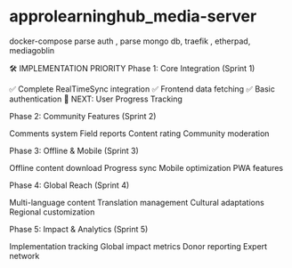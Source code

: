 # approlearninghub_media-server
docker-compose parse auth , parse mongo db, traefik , etherpad, mediagoblin



🛠️ IMPLEMENTATION PRIORITY
Phase 1: Core Integration (Sprint 1)

✅ Complete RealTimeSync integration
✅ Frontend data fetching
✅ Basic authentication
🔄 NEXT: User Progress Tracking

Phase 2: Community Features (Sprint 2)

Comments system
Field reports
Content rating
Community moderation

Phase 3: Offline & Mobile (Sprint 3)

Offline content download
Progress sync
Mobile optimization
PWA features

Phase 4: Global Reach (Sprint 4)

Multi-language content
Translation management
Cultural adaptations
Regional customization

Phase 5: Impact & Analytics (Sprint 5)

Implementation tracking
Global impact metrics
Donor reporting
Expert network
